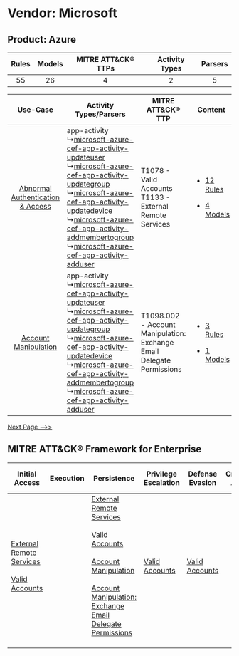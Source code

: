 Vendor: Microsoft
=================
Product: Azure
--------------
| Rules | Models | MITRE ATT&CK® TTPs | Activity Types | Parsers |
|:-----:|:------:|:------------------:|:--------------:|:-------:|
|  55   |   26   |         4          |       2        |    5    |

|    Use-Case    | Activity Types/Parsers    | MITRE ATT&CK® TTP    | Content    |
|:----:| ---- | ---- | ---- |
| [Abnormal Authentication & Access](../../../UseCases/uc_abnormal_authentication_&_access.md) |  app-activity<br> ↳[microsoft-azure-cef-app-activity-updateuser](Ps/pC_microsoftazurecefappactivityupdateuser.md)<br> ↳[microsoft-azure-cef-app-activity-updategroup](Ps/pC_microsoftazurecefappactivityupdategroup.md)<br> ↳[microsoft-azure-cef-app-activity-updatedevice](Ps/pC_microsoftazurecefappactivityupdatedevice.md)<br> ↳[microsoft-azure-cef-app-activity-addmembertogroup](Ps/pC_microsoftazurecefappactivityaddmembertogroup.md)<br> ↳[microsoft-azure-cef-app-activity-adduser](Ps/pC_microsoftazurecefappactivityadduser.md)<br> | T1078 - Valid Accounts<br>T1133 - External Remote Services<br>    | [<ul><li>12 Rules</li></ul><ul><li>4 Models</li></ul>](RM/r_m_microsoft_azure_Abnormal_Authentication_&_Access.md) |
|    [Account Manipulation](../../../UseCases/uc_account_manipulation.md)    |  app-activity<br> ↳[microsoft-azure-cef-app-activity-updateuser](Ps/pC_microsoftazurecefappactivityupdateuser.md)<br> ↳[microsoft-azure-cef-app-activity-updategroup](Ps/pC_microsoftazurecefappactivityupdategroup.md)<br> ↳[microsoft-azure-cef-app-activity-updatedevice](Ps/pC_microsoftazurecefappactivityupdatedevice.md)<br> ↳[microsoft-azure-cef-app-activity-addmembertogroup](Ps/pC_microsoftazurecefappactivityaddmembertogroup.md)<br> ↳[microsoft-azure-cef-app-activity-adduser](Ps/pC_microsoftazurecefappactivityadduser.md)<br> | T1098.002 - Account Manipulation: Exchange Email Delegate Permissions<br> | [<ul><li>3 Rules</li></ul><ul><li>1 Models</li></ul>](RM/r_m_microsoft_azure_Account_Manipulation.md)    |
[Next Page -->>](2_ds_microsoft_azure.md)

MITRE ATT&CK® Framework for Enterprise
--------------------------------------
| Initial Access                                                                                                                                   | Execution | Persistence                                                                                                                                                                                                                                                                                                                                 | Privilege Escalation                                                | Defense Evasion                                                     | Credential Access | Discovery | Lateral Movement | Collection                                                                                                                                                            | Command and Control | Exfiltration | Impact |
| ------------------------------------------------------------------------------------------------------------------------------------------------ | --------- | ------------------------------------------------------------------------------------------------------------------------------------------------------------------------------------------------------------------------------------------------------------------------------------------------------------------------------------------- | ------------------------------------------------------------------- | ------------------------------------------------------------------- | ----------------- | --------- | ---------------- | --------------------------------------------------------------------------------------------------------------------------------------------------------------------- | ------------------- | ------------ | ------ |
| [External Remote Services](https://attack.mitre.org/techniques/T1133)<br><br>[Valid Accounts](https://attack.mitre.org/techniques/T1078)<br><br> |           | [External Remote Services](https://attack.mitre.org/techniques/T1133)<br><br>[Valid Accounts](https://attack.mitre.org/techniques/T1078)<br><br>[Account Manipulation](https://attack.mitre.org/techniques/T1098)<br><br>[Account Manipulation: Exchange Email Delegate Permissions](https://attack.mitre.org/techniques/T1098/002)<br><br> | [Valid Accounts](https://attack.mitre.org/techniques/T1078)<br><br> | [Valid Accounts](https://attack.mitre.org/techniques/T1078)<br><br> |                   |           |                  | [Email Collection](https://attack.mitre.org/techniques/T1114)<br><br>[Email Collection: Email Forwarding Rule](https://attack.mitre.org/techniques/T1114/003)<br><br> |                     |              |        |